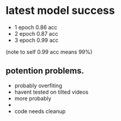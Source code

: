 # latest model success
- 1 epoch 0.86 acc
- 2 epoch 0.87 acc
- 3 epoch 0.99 acc

(note to self 0.99 acc means 99%)

## potention problems.
- probably overfiting
- havent tested on tilted videos
- more probably
- 
- code needs cleanup
